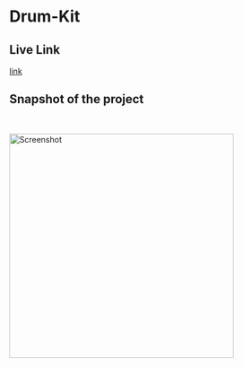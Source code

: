 # Drum-Kit

<h2>Live Link</h2>
<a href="https://vigilant-rosalind-118e6a.netlify.app/">link</a>
<h2>Snapshot of the project </h2>
<br>

<a href='https://postimg.cc/Hj522WR6' target='_blank'><img src='https://i.postimg.cc/2j9KCVwN/Screenshot-736.png'  width="400" alt='Screenshot'/></a>
